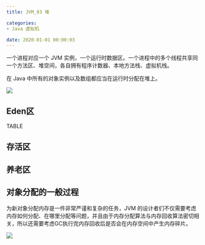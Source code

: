 ```yaml
---
title: JVM_03 堆

categories:
- Java 虚拟机

date: 2020-01-01 00:00:03
---
```

一个进程对应一个 JVM 实例，一个运行时数据区。一个进程中的多个线程共享同一个方法区、堆空间，各自拥有程序计数器、本地方法栈、虚拟机栈。

在 Java 中所有的对象实例以及数组都应当在运行时分配在堆上。

![](https://imgconvert.csdnimg.cn/aHR0cHM6Ly9jZG4uanNkZWxpdnIubmV0L2doLzEzOTI1MTcxMzgvaW1nUmVwb3NpdG9yeUBtYXN0ZXIvaW1hZ2UtMjAyMDA1MjMyMTQ5MTc0NTEucG5n?x-oss-process=image/format,png)

## Eden区

TABLE
## 存活区

## 养老区

## 对象分配的一般过程
为新对象分配内存是一件非常严谨和复杂的任务，JVM 的设计者们不仅需要考虑内存如何分配、在哪里分配等问题，并且由于内存分配算法与内存回收算法密切相关，所以还需要考虑GC执行完内存回收后是否会在内存空间中产生内存碎片。

![](https://blog.csdn.net/qq_29310729/article/details/106405018)